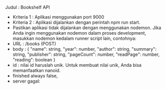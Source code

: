 Judul : Bookshelf API

- Kriteria 1 : Aplikasi menggunakan port 9000
- Kriteria 2 : Aplikasi dijalankan dengan perintah npm run start.
- Pastikan aplikasi tidak dijalankan dengan menggunakan nodemon. Jika Anda ingin menggunakan nodemon dalam proses development, masukkan nodemon kedalam runner script lain, contohnya:
- URL : /books (POST)
- body : {
  "name": string,
  "year": number,
  "author": string,
  "summary": string,
  "publisher": string,
  "pageCount": number,
  "readPage": number,
  "reading": boolean
  }
- id : nilai id haruslah unik. Untuk membuat nilai unik, Anda bisa memanfaatkan nanoid.
- finished always false,
- server gagal:
